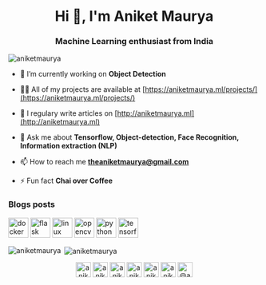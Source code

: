 <h1 align="center">Hi 👋, I'm Aniket Maurya</h1>
<h3 align="center">Machine Learning enthusiast from India</h3>

<p align="left"> <img src="https://komarev.com/ghpvc/?username=aniketmaurya" alt="aniketmaurya" /> </p>

- 🔭 I’m currently working on **Object Detection**

- 👨‍💻 All of my projects are available at [https://aniketmaurya.ml/projects/](https://aniketmaurya.ml/projects/)

- 📝 I regulary write articles on [http://aniketmaurya.ml](http://aniketmaurya.ml)

- 💬 Ask me about **Tensorflow, Object-detection, Face Recognition, Information extraction (NLP)**

- 📫 How to reach me **theaniketmaurya@gmail.com**

- ⚡ Fun fact **Chai over Coffee**

### Blogs posts
<!-- BLOG-POST-LIST:START -->
<!-- BLOG-POST-LIST:END -->

<p align="left"><img src="https://devicons.github.io/devicon/devicon.git/icons/docker/docker-original-wordmark.svg" alt="docker" width="40" height="40"/> <img src="https://www.vectorlogo.zone/logos/pocoo_flask/pocoo_flask-icon.svg" alt="flask" width="40" height="40"/> <img src="https://devicons.github.io/devicon/devicon.git/icons/linux/linux-original.svg" alt="linux" width="40" height="40"/> <img src="https://www.vectorlogo.zone/logos/opencv/opencv-icon.svg" alt="opencv" width="40" height="40"/> <img src="https://devicons.github.io/devicon/devicon.git/icons/python/python-original.svg" alt="python" width="40" height="40"/> <img src="https://www.vectorlogo.zone/logos/tensorflow/tensorflow-icon.svg" alt="tensorflow" width="40" height="40"/></p><p><img align="left" src="https://github-readme-stats.vercel.app/api/top-langs/?username=aniketmaurya&layout=compact&hide=html" alt="aniketmaurya" /></p>

<p>&nbsp;<img align="center" src="https://github-readme-stats.vercel.app/api?username=aniketmaurya&show_icons=true" alt="aniketmaurya" /></p>

<p align="center">
<a href="https://dev.to/aniketmaurya" target="blank"><img align="center" src="https://cdn.jsdelivr.net/npm/simple-icons@3.0.1/icons/dev-dot-to.svg" alt="aniketmaurya" height="30" width="30" /></a>
<a href="https://twitter.com/aniketmaurya" target="blank"><img align="center" src="https://cdn.jsdelivr.net/npm/simple-icons@3.0.1/icons/twitter.svg" alt="aniketmaurya" height="30" width="30" /></a>
<a href="https://linkedin.com/in/aniketmaurya" target="blank"><img align="center" src="https://cdn.jsdelivr.net/npm/simple-icons@3.0.1/icons/linkedin.svg" alt="aniketmaurya" height="30" width="30" /></a>
<a href="https://kaggle.com/aniketmaurya" target="blank"><img align="center" src="https://cdn.jsdelivr.net/npm/simple-icons@3.0.1/icons/kaggle.svg" alt="aniketmaurya" height="30" width="30" /></a>
<a href="https://instagram.com/aniketmaurya" target="blank"><img align="center" src="https://cdn.jsdelivr.net/npm/simple-icons@3.0.1/icons/instagram.svg" alt="aniketmaurya" height="30" width="30" /></a>
<a href="https://www.behance.net/aniketmaurya" target="blank"><img align="center" src="https://cdn.jsdelivr.net/npm/simple-icons@3.0.1/icons/behance.svg" alt="aniketmaurya" height="30" width="30" /></a>
<a href="https://medium.com/@aniketmaurya" target="blank"><img align="center" src="https://cdn.jsdelivr.net/npm/simple-icons@3.0.1/icons/medium.svg" alt="@aniketmaurya" height="30" width="30" /></a>
</p>
